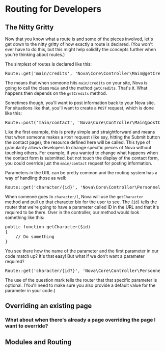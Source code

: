 # Routing for Developers

## The Nitty Gritty

Now that you know what a route is and some of the pieces involved, let's get down to the nitty gritty of how exactly a route is declared. (You won't ever have to do this, but this might help solidify the concepts further when you're thinking about routes.)

The simplest of routes is declared like this:

<pre>Route::get('main/credits', 'Nova\Core\Controller\Main@getCredits');</pre>

The means that when someone hits `main/credits` on your site, Nova is going to call the class `Main` and the method `getCredits`. That's it. What happens then depends on the `getCredits` method.

Sometimes though, you'll want to post information back to your Nova site. For situations like that, you'll want to create a `POST` request, which is done like this:

<pre>Route::post('main/contact', 'Nova\Core\Controller\Main@postContact');</pre>

Like the first example, this is pretty simple and straightforward and means that when someone makes a `POST` request (like say, hitting the Submit button the contact page), the resource defined here will be called. This type of granularity allows developers to change specific pieces of Nova without touching others. For example, if you wanted to change what happens when the contact form is submitted, but not touch the display of the contact form, you could override just the `main/contact` request for posting information.

Parameters in the URL can be pretty common and the routing system has a way of handling those as well:

<pre>Route::get('character/{id}', 'Nova\Core\Controller\Personnel@getCharacter');</pre>

When someone goes to `character/1`, Nova will use the `getCharacter` method and pull up that character bio for the user to see. The `{id}` tells the router that we're going to have a parameter called ID in the URL and that it's required to be there. Over in the controller, our method would look something like this:

<pre>public function getCharacter($id)
{
	// Do something
}</pre>

You see there how the name of the parameter and the first parameter in our code match up? It's that easy! But what if we don't want a parameter required?

<pre>Route::get('character/{id?}', 'Nova\Core\Controller\Personnel@getCharacter');</pre>

The use of the question mark tells the router that that specific parameter is optional. (You'll need to make sure you also provide a default value for the parameter in your code.)



## Overriding an existing page

### What about when there's already a page overriding the page I want to override?

## Modules and Routing